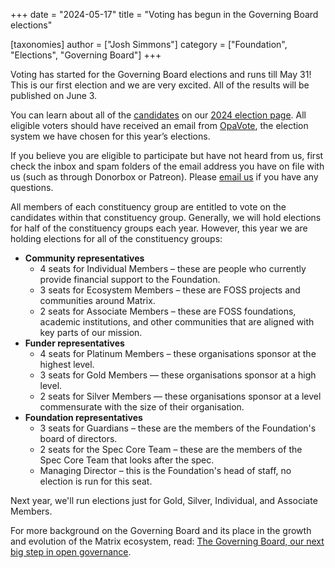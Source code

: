+++
date = "2024-05-17"
title = "Voting has begun in the Governing Board elections"

[taxonomies]
author = ["Josh Simmons"]
category = ["Foundation", "Elections", "Governing Board"]
+++

Voting has started for the Governing Board elections and runs till May 31! This is our first election and we are very excited. All of the results will be published on June 3.

You can learn about all of the [candidates](/governing-board/elections/2024/#nominees) on our [2024 election page](/governing-board/elections/2024). All eligible voters should have received an email from [OpaVote](https://www.opavote.com/), the election system we have chosen for this year’s elections.

If you believe you are eligible to participate but have not heard from us, first check the inbox and spam folders of the email address you have on file with us (such as through Donorbox or Patreon). Please [email us](mailto:elections@foundation.matrix.org) if you have any questions.

<!-- more -->

All members of each constituency group are entitled to vote on the candidates within that constituency group. Generally, we will hold elections for half of the constituency groups each year. However, this year we are holding elections for all of the constituency groups:

* **Community representatives**
  * 4 seats for Individual Members – these are people who currently provide financial support to the Foundation.
  * 3 seats for Ecosystem Members – these are FOSS projects and communities around Matrix.
  * 2 seats for Associate Members – these are FOSS foundations, academic institutions, and other communities that are aligned with key parts of our mission.
* **Funder representatives**
  * 4 seats for Platinum Members – these organisations sponsor at the highest level.
  * 3 seats for Gold Members — these organisations sponsor at a high level.
  * 2 seats for Silver Members — these organisations sponsor at a level commensurate with the size of their organisation.
* **Foundation representatives**
  * 3 seats for Guardians – these are the members of the Foundation's board of directors.
  * 2 seats for the Spec Core Team – these are the members of the Spec Core Team that looks after the spec.
  * Managing Director – this is the Foundation's head of staff, no election is run for this seat.

Next year, we'll run elections just for Gold, Silver, Individual, and Associate Members.

For more background on the Governing Board and its place in the growth and evolution of the Matrix ecosystem, read: [The Governing Board, our next big step in open governance](/blog/2023/12/electing-our-first-governing-board).